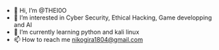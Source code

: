 - 👋 Hi, I’m @THEI0O
- 👀 I’m interested in Cyber Security, Ethical Hacking, Game developping and AI
- 🌱 I’m currently learning python and kali linux
- 📫 How to reach me nikogira1804@gmail.com

<!---
THEI0O/THEI0O is a ✨ special ✨ repository because its `README.md` (this file) appears on your GitHub profile.
You can click the Preview link to take a look at your changes.
--->
